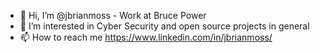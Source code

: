 - 👋 Hi, I’m @jbrianmoss - Work at Bruce Power
- 👀 I’m interested in Cyber Security and open source projects in general
- 📫 How to reach me https://www.linkedin.com/in/jbrianmoss/
